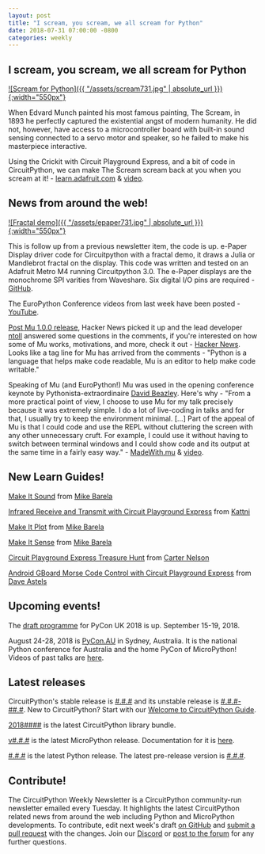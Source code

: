 ```yaml
---
layout: post
title: "I scream, you scream, we all scream for Python"
date: 2018-07-31 07:00:00 -0800
categories: weekly
---
```


## I scream, you scream, we all scream for Python

[![Scream for Python]({{ "/assets/scream731.jpg" | absolute_url }}){:width="550px"}](https://youtu.be/J3U4hcvJnmI)

When Edvard Munch painted his most famous painting, The Scream, in 1893 he perfectly captured the existential angst of modern humanity. He did not, however, have access to a microcontroller board with built-in sound sensing connected to a servo motor and speaker, so he failed to make his masterpiece interactive.

Using the Crickit with Circuit Playground Express, and a bit of code in CircuitPython, we can make The Scream scream back at you when you scream at it! - [learn.adafruit.com](https://learn.adafruit.com/the-scream-munch-screaming-interactive-scream-painting?view=all) & [video](https://youtu.be/J3U4hcvJnmI).

## News from around the web!

[![Fractal demo]({{ "/assets/epaper731.jpg" | absolute_url }}){:width="550px"}](https://github.com/gpshead/epaper-circuitpython)

This is follow up from a previous newsletter item, the code is up. e-Paper Display driver code for Circuitpython with a fractal demo, it draws a Julia or Mandlebrot fractal on the display. This code was written and tested on an Adafruit Metro M4 running Circuitpython 3.0. The e-Paper displays are the monochrome SPI varities from Waveshare. Six digital I/O pins are required - [GitHub](https://github.com/gpshead/epaper-circuitpython).

The EuroPython Conference videos from last week have been posted - [YouTube](https://www.youtube.com/user/PythonItalia/videos).

[Post Mu 1.0.0 release](https://codewith.mu/), Hacker News picked it up and the lead developer [ntoll](https://twitter.com/ntoll) answered some questions in the comments, if you're interested on how some of Mu works, motivations, and more, check it out - [Hacker News](https://news.ycombinator.com/item?id=17638067). Looks like a tag line for Mu has arrived from the comments - "Python is a language that helps make code readable, Mu is an editor to help make code writable."

Speaking of Mu (and EuroPython!) Mu was used in the opening conference keynote by Pythonista-extraordinaire [David Beazley](http://dabeaz.com/). Here's why - "From a more practical point of view, I choose to use Mu for my talk precisely because it was extremely simple. I do a lot of live-coding in talks and for that, I usually try to keep the environment minimal. […] Part of the appeal of Mu is that I could code and use the REPL without cluttering the screen with any other unnecessary cruft. For example, I could use it without having to switch between terminal windows and I could show code and its output at the same time in a fairly easy way." - [MadeWith.mu](https://madewith.mu/mu/users/2018/07/30/keynoting-mu.html) & [video](https://www.youtube.com/watch?v=FsvmT2Ir7B8&feature=youtu.be&t=26m).

## New Learn Guides!

[Make It Sound](https://learn.adafruit.com/make-it-sound) from [Mike Barela](https://learn.adafruit.com/users/MikeBarela)

[Infrared Receive and Transmit with Circuit Playground Express](https://learn.adafruit.com/infrared-ir-receive-transmit-circuit-playground-express-circuit-python) from [Kattni](https://learn.adafruit.com/users/kattni)

[Make It Plot](https://learn.adafruit.com/make-it-graph-plot) from [Mike Barela](https://learn.adafruit.com/users/MikeBarela)

[Make It Sense](https://learn.adafruit.com/make-it-sense/overview) from [Mike Barela](https://learn.adafruit.com/users/MikeBarela)

[Circuit Playground Express Treasure Hunt](https://learn.adafruit.com/circuit-playground-treasure-hunt) from [Carter Nelson](https://learn.adafruit.com/users/caternuson)

[Android GBoard Morse Code Control with Circuit Playground Express](https://learn.adafruit.com/android-gboard-morse-code-at-with-circuitplayground-express/overview) from [Dave Astels](https://learn.adafruit.com/users/dastels)

## Upcoming events!

The [draft programme](https://2018.pyconuk.org/programme/) for PyCon UK 2018 is up. September 15-19, 2018.

August 24-28, 2018 is [PyCon.AU](https://2018.pycon-au.org/) in Sydney, Australia. It is the national Python conference for Australia and the home PyCon of MicroPython! Videos of past talks are [here](https://www.youtube.com/user/PyConAU).

## Latest releases

CircuitPython's stable release is [#.#.#](https://github.com/adafruit/circuitpython/releases/latest) and its unstable release is [#.#.#-##.#](https://github.com/adafruit/circuitpython/releases). New to CircuitPython? Start with our [Welcome to CircuitPython Guide](https://learn.adafruit.com/welcome-to-circuitpython).

[2018####](https://github.com/adafruit/Adafruit_CircuitPython_Bundle/releases/latest) is the latest CircuitPython library bundle.

[v#.#.#](https://micropython.org/download) is the latest MicroPython release. Documentation for it is [here](http://docs.micropython.org/en/latest/pyboard/).

[#.#.#](https://www.python.org/downloads/) is the latest Python release. The latest pre-release version is [#.#.#](https://www.python.org/download/pre-releases/).

## Contribute!

The CircuitPython Weekly Newsletter is a CircuitPython community-run newsletter emailed every Tuesday. It highlights the latest CircuitPython related news from around the web including Python and MicroPython developments. To contribute, edit next week's draft [on GitHub](https://github.com/adafruit/circuitpython-weekly-newsletter/tree/gh-pages/_drafts) and [submit a pull request](https://help.github.com/articles/editing-files-in-your-repository/) with the changes. Join our [Discord](https://adafru.it/discord) or [post to the forum](https://forums.adafruit.com/viewforum.php?f=60) for any further questions.
